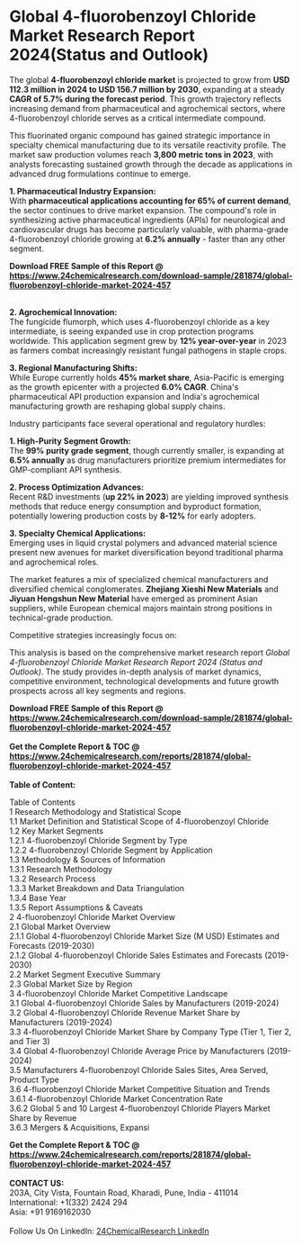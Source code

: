 <h1>Global 4-fluorobenzoyl Chloride Market Research Report 2024(Status and Outlook)</h1><p>The global <strong>4-fluorobenzoyl chloride market</strong> is projected to grow from <strong>USD 112.3 million in 2024 to USD 156.7 million by 2030</strong>, expanding at a steady <strong>CAGR of 5.7% during the forecast period</strong>. This growth trajectory reflects increasing demand from pharmaceutical and agrochemical sectors, where 4-fluorobenzoyl chloride serves as a critical intermediate compound.</p><p>This fluorinated organic compound has gained strategic importance in specialty chemical manufacturing due to its versatile reactivity profile. The market saw production volumes reach <strong>3,800 metric tons in 2023</strong>, with analysts forecasting sustained growth through the decade as applications in advanced drug formulations continue to emerge.</p><p><strong>1. Pharmaceutical Industry Expansion:</strong><br>
With <strong>pharmaceutical applications accounting for 65% of current demand</strong>, the sector continues to drive market expansion. The compound's role in synthesizing active pharmaceutical ingredients (APIs) for neurological and cardiovascular drugs has become particularly valuable, with pharma-grade 4-fluorobenzoyl chloride growing at <strong>6.2% annually</strong> - faster than any other segment.</p><div><b>Download FREE Sample of this Report @ 
            <a href="https://www.24chemicalresearch.com/download-sample/281874/global-fluorobenzoyl-chloride-market-2024-457">
            https://www.24chemicalresearch.com/download-sample/281874/global-fluorobenzoyl-chloride-market-2024-457</a></b></div><br><p><strong>2. Agrochemical Innovation:</strong><br>
The fungicide flumorph, which uses 4-fluorobenzoyl chloride as a key intermediate, is seeing expanded use in crop protection programs worldwide. This application segment grew by <strong>12% year-over-year</strong> in 2023 as farmers combat increasingly resistant fungal pathogens in staple crops.</p><p><strong>3. Regional Manufacturing Shifts:</strong><br>
While Europe currently holds <strong>45% market share</strong>, Asia-Pacific is emerging as the growth epicenter with a projected <strong>6.0% CAGR</strong>. China's pharmaceutical API production expansion and India's agrochemical manufacturing growth are reshaping global supply chains.</p><p>Industry participants face several operational and regulatory hurdles:</p><p><strong>1. High-Purity Segment Growth:</strong><br>
The <strong>99% purity grade segment</strong>, though currently smaller, is expanding at <strong>6.5% annually</strong> as drug manufacturers prioritize premium intermediates for GMP-compliant API synthesis.</p><p><strong>2. Process Optimization Advances:</strong><br>
Recent R&amp;D investments (<strong>up 22% in 2023</strong>) are yielding improved synthesis methods that reduce energy consumption and byproduct formation, potentially lowering production costs by <strong>8-12%</strong> for early adopters.</p><p><strong>3. Specialty Chemical Applications:</strong><br>
Emerging uses in liquid crystal polymers and advanced material science present new avenues for market diversification beyond traditional pharma and agrochemical roles.</p><p>The market features a mix of specialized chemical manufacturers and diversified chemical conglomerates. <strong>Zhejiang Xieshi New Materials</strong> and <strong>Jiyuan Hengshun New Material</strong> have emerged as prominent Asian suppliers, while European chemical majors maintain strong positions in technical-grade production.</p><p>Competitive strategies increasingly focus on:</p><p>This analysis is based on the comprehensive market research report <em>Global 4-fluorobenzoyl Chloride Market Research Report 2024 (Status and Outlook)</em>. The study provides in-depth analysis of market dynamics, competitive environment, technological developments and future growth prospects across all key segments and regions.</p><div><b>Download FREE Sample of this Report @ 
            <a href="https://www.24chemicalresearch.com/download-sample/281874/global-fluorobenzoyl-chloride-market-2024-457">
            https://www.24chemicalresearch.com/download-sample/281874/global-fluorobenzoyl-chloride-market-2024-457</a></b></div><br><div><b>Get the Complete Report & TOC @ 
            <a href="https://www.24chemicalresearch.com/reports/281874/global-fluorobenzoyl-chloride-market-2024-457">
            https://www.24chemicalresearch.com/reports/281874/global-fluorobenzoyl-chloride-market-2024-457</a></b></div><br>
            <b>Table of Content:</b><p>Table of Contents<br />
 1 Research Methodology and Statistical Scope<br />
 1.1 Market Definition and Statistical Scope of 4-fluorobenzoyl Chloride<br />
 1.2 Key Market Segments<br />
 1.2.1 4-fluorobenzoyl Chloride Segment by Type<br />
 1.2.2 4-fluorobenzoyl Chloride Segment by Application<br />
 1.3 Methodology & Sources of Information<br />
 1.3.1 Research Methodology<br />
 1.3.2 Research Process<br />
 1.3.3 Market Breakdown and Data Triangulation<br />
 1.3.4 Base Year<br />
 1.3.5 Report Assumptions & Caveats<br />
 2 4-fluorobenzoyl Chloride Market Overview<br />
 2.1 Global Market Overview<br />
 2.1.1 Global 4-fluorobenzoyl Chloride Market Size (M USD) Estimates and Forecasts (2019-2030)<br />
 2.1.2 Global 4-fluorobenzoyl Chloride Sales Estimates and Forecasts (2019-2030)<br />
 2.2 Market Segment Executive Summary<br />
 2.3 Global Market Size by Region<br />
 3 4-fluorobenzoyl Chloride Market Competitive Landscape<br />
 3.1 Global 4-fluorobenzoyl Chloride Sales by Manufacturers (2019-2024)<br />
 3.2 Global 4-fluorobenzoyl Chloride Revenue Market Share by Manufacturers (2019-2024)<br />
 3.3 4-fluorobenzoyl Chloride Market Share by Company Type (Tier 1, Tier 2, and Tier 3)<br />
 3.4 Global 4-fluorobenzoyl Chloride Average Price by Manufacturers (2019-2024)<br />
 3.5 Manufacturers 4-fluorobenzoyl Chloride Sales Sites, Area Served, Product Type<br />
 3.6 4-fluorobenzoyl Chloride Market Competitive Situation and Trends<br />
 3.6.1 4-fluorobenzoyl Chloride Market Concentration Rate<br />
 3.6.2 Global 5 and 10 Largest 4-fluorobenzoyl Chloride Players Market Share by Revenue<br />
 3.6.3 Mergers & Acquisitions, Expansi</p><div><b>Get the Complete Report & TOC @ 
            <a href="https://www.24chemicalresearch.com/reports/281874/global-fluorobenzoyl-chloride-market-2024-457">
            https://www.24chemicalresearch.com/reports/281874/global-fluorobenzoyl-chloride-market-2024-457</a></b></div><br><b>CONTACT US:</b><br>
            203A, City Vista, Fountain Road, Kharadi, Pune, India - 411014<br>
            International: +1(332) 2424 294<br>
            Asia: +91 9169162030 <br><br>
            Follow Us On LinkedIn: <a href="https://www.linkedin.com/company/24chemicalresearch/">24ChemicalResearch LinkedIn</a>